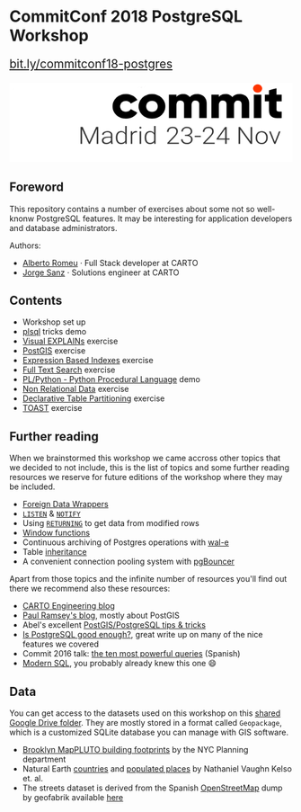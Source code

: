 # CommitConf 2018 PostgreSQL Workshop

<p style="font-size:1.5em">
<a href="http://bit.ly/commitconf18-postgres">bit.ly/commitconf18-postgres</a>
</p>

![commit banner](./banner.png)

## Foreword

This repository contains a number of exercises about some not so well-knonw PostgreSQL features. It may be interesting for application developers and database administrators.

Authors:

* [Alberto Romeu](https://github.com/alrocar) · Full Stack developer at CARTO
* [Jorge Sanz](https://github.com/jsanz) · Solutions engineer at CARTO

## Contents

* Workshop set up
* [plsql](./workshop/psql.md) tricks demo
* [Visual EXPLAINs](./workshop/pev.md) exercise
* [PostGIS](./workshop/postgis.md) exercise
* [Expression Based Indexes](./workshop/indexes-on-expressions.md) exercise
* [Full Text Search](./workshop/full-text-search.md) exercise
* [PL/Python - Python Procedural Language](./workshop/plpython.md) demo
* [Non Relational Data](./workshop/non-relational.md) exercise
* [Declarative Table Partitioning](./workshop/partitioning.md) exercise
* [TOAST](./workshop/toast.md) exercise

## Further reading

When we brainstormed this workshop we came accross other topics that we decided to not include, this is the list of topics and some further reading resources we reserve for future editions of the workshop where they may be included.

* [Foreign Data Wrappers](https://www.postgresql.org/docs/current/postgres-fdw.html)
* [`LISTEN`](https://www.postgresql.org/docs/current/sql-listen.html) & [`NOTIFY`](https://www.postgresql.org/docs/current/sql-notify.html)
* Using [`RETURNING`](https://www.postgresql.org/docs/current/dml-returning.html) to get data from modified rows
* [Window functions](https://www.postgresql.org/docs/current/tutorial-window.html)
* Continuous archiving of Postgres operations with [wal-e](https://github.com/wal-e/wal-e)
* Table [inheritance](https://www.postgresql.org/docs/current/ddl-inherit.html)
* A convenient connection pooling system with [pgBouncer](https://pgbouncer.github.io/features.html)

Apart from those topics and the infinite number of resources you'll find out there we recommend also these resources:

* [CARTO Engineering blog](https://carto.com/blog/inside)
* [Paul Ramsey's blog](http://blog.cleverelephant.ca/), mostly about PostGIS
* Abel's excellent [PostGIS/PostgreSQL tips & tricks](https://abelvm.github.io/sql/sql-tricks/)
* [Is PostgreSQL good enough?](http://renesd.blogspot.com/2017/02/is-postgresql-good-enough.html?m=1), great write up on many of the nice features we covered
* Commit 2016 talk: [the ten most powerful queries](https://www.youtube.com/watch?v=ZLvT8lQit80) (Spanish)
* [Modern SQL](https://modern-sql.com/), you probably already knew this one :smile:

## Data

You can get access to the datasets used on this workshop on this [shared Google Drive folder](https://drive.google.com/drive/folders/1xx8jCt_JgYq5g1WDDvrr6nmHPqo9CWXb?usp=sharing). They are mostly stored in a format called `Geopackage`, which is a customized SQLite database you can manage with GIS software.

* [Brooklyn MapPLUTO building footprints](https://www1.nyc.gov/site/planning/data-maps/open-data/dwn-pluto-mappluto.page) by the NYC Planning department
* Natural Earth [countries](https://www.naturalearthdata.com/downloads/10m-cultural-vectors/10m-admin-0-countries/) and [populated places](https://www.naturalearthdata.com/downloads/10m-cultural-vectors/10m-populated-places/) by Nathaniel Vaughn Kelso et. al.
* The streets dataset is derived from the Spanish [OpenStreetMap](https://osm.org) dump by geofabrik available [here](http://download.geofabrik.de/europe/spain.html)
